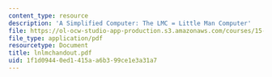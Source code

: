 ```yaml
---
content_type: resource
description: 'A Simplified Computer: The LMC = Little Man Computer'
file: https://ol-ocw-studio-app-production.s3.amazonaws.com/courses/15-566-information-technology-as-an-integrating-force-in-manufacturing-spring-2003/1f1d09440ed1415aa6b399ce1e3a31a7_lnlmchandout.pdf
file_type: application/pdf
resourcetype: Document
title: lnlmchandout.pdf
uid: 1f1d0944-0ed1-415a-a6b3-99ce1e3a31a7
---
```

